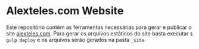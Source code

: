 # Alexteles.com Website

Este repositório contém as ferramentas necessárias para gerar e publicar o site [alexteles.com](https://alexteles.com). Para gerar os arquivos estáticos do site basta executar `$ gulp deploy` e os arquivos serão gerados na pasta `_site`
